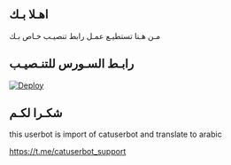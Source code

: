 ## اهـلا بـك
مـن هـنا تستطيـع عمـل رابط تنصيـب خـاص بـك

## رابـط السـورس للتنـصيـب

[![Deploy](https://www.herokucdn.com/deploy/button.svg)](https://heroku.com/deploy?template=https://github.com/Eskkajaa/jmthon)

## شكـرا لكـم 


this userbot is import of catuserbot and translate to arabic

https://t.me/catuserbot_support
